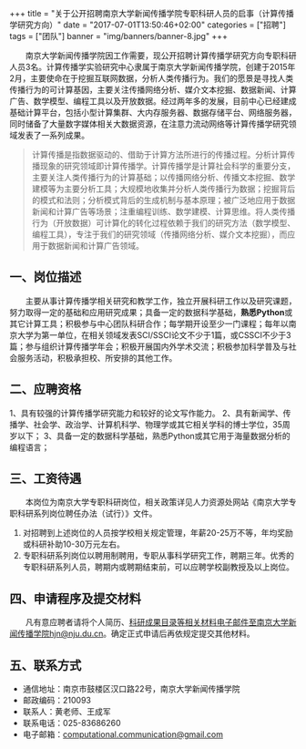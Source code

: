 +++
title = "关于公开招聘南京大学新闻传播学院专职科研人员的启事（计算传播学研究方向）"
date = "2017-07-01T13:50:46+02:00"
categories = ["招聘"]
tags = ["团队"]
banner = "img/banners/banner-8.jpg"
+++


　　南京大学新闻传播学院因工作需要，现公开招聘计算传播学研究方向专职科研人员3名。计算传播学实验研究中心隶属于南京大学新闻传播学院，创建于2015年2月，主要使命在于挖掘互联网数据，分析人类传播行为。我们的愿景是寻找人类传播行为的可计算基因，主要关注传播网络分析、媒介文本挖掘、数据新闻、计算广告、数学模型、编程工具以及开放数据。经过两年多的发展，目前中心已经建成基础计算平台，包括小型计算集群、大内存服务器、数据存储平台、网络服务器，同时储备了大量数字媒体相关大数据资源，在注意力流动网络等计算传播学研究领域发表了一系列成果。

<!--more-->

> 计算传播是指数据驱动的、借助于计算方法所进行的传播过程。分析计算传播现象的研究领域即计算传播学。计算传播学是计算社会科学的重要分支，主要关注人类传播行为的计算基础；以传播网络分析、传播文本挖掘、数学建模等为主要分析工具；大规模地收集并分析人类传播行为数据；挖掘背后的模式和法则；分析模式背后的生成机制与基本原理；被广泛地应用于数据新闻和计算广告等场景；注重编程训练、数学建模、计算思维。将人类传播行为（开放数据）可计算化的转化过程依赖于我们的研究方法（数学模型、编程工具），专注于我们的研究领域（传播网络分析、媒介文本挖掘），而应用于数据新闻和计算广告领域。

## 一、岗位描述
　　主要从事计算传播学相关研究和教学工作，独立开展科研工作以及研究课题，努力取得一定的基础和应用研究成果；具备一定的数据科学基础，**熟悉Python**或其它计算工具；积极参与中心团队科研合作；每学期开设至少一门课程；每年以南京大学为第一单位，在相关领域发表SCI/SSCI论文不少于1篇，或CSSCI不少于3篇；参与组织计算传播学年会；积极开展国内外学术交流；积极参加科学普及与社会服务活动，积极承担校、所安排的其他工作。

## 二、应聘资格
1、具有较强的计算传播学研究能力和较好的论文写作能力。
2、具有新闻学、传播学、社会学、政治学、计算机科学、物理学或其它相关学科的博士学位，35周岁以下；
3、具备一定的数据科学基础，熟悉Python或其它用于海量数据分析的编程语言；

## 三、工资待遇
　　本岗位为南京大学专职科研岗位，相关政策详见人力资源处网站《南京大学专职科研系列岗位聘任办法（试行）》文件。

1. 对招聘到上述岗位的人员按学校相关规定管理，年薪20-25万不等，年均奖励或科研补助10-30万元左右。
2. 专职科研系列岗位以聘用制聘用，专职从事科学研究工作，聘期三年。优秀的专职科研系列人员，聘期内或聘期结束前，可以应聘学校副教授及以上岗位。

## 四、申请程序及提交材料
　　凡有意应聘者请将个人简历、科研成果目录等相关材料电子邮件至南京大学新闻传播学院hjn@nju.du.cn。确定正式申请后再依规定提交其他材料。

## 五、联系方式

- 通信地址：南京市鼓楼区汉口路22号，南京大学新闻传播学院
- 邮政编码：210093
- 联系人：黄老师、王成军
- 联系电话：025-83686260
- 电子邮箱：computational.communication@gmail.com
